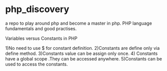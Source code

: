 # php_discovery
a repo to play around php and become a master in php.
PHP language fundamentals and good practises.

Variables versus Constants in PHP

1)No need to use $ for constant definition.
2)Constants are define only via define method.
3)Constants value can be assign only once.
4) Constants have a global scope .They can be accessed anywhere.
5)Constants can be used to access the constants.
